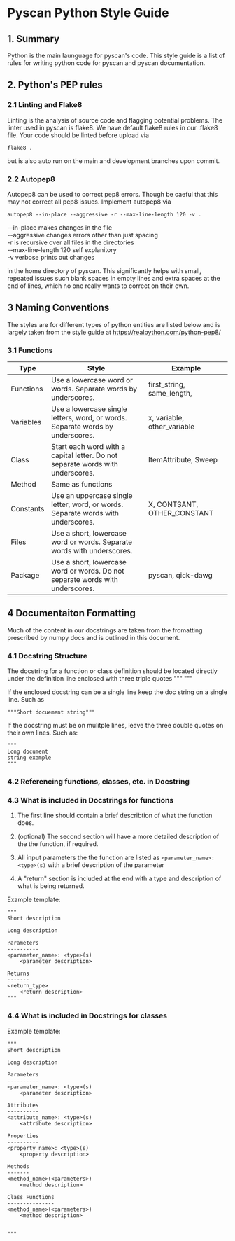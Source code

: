 # Pyscan Python Style Guide

## 1. Summary

Python is the main launguage for pyscan's code. This style guide is a list of rules for 
writing python code for pyscan and pyscan documentation.

## 2. Python's PEP rules

### 2.1 Linting and Flake8

Linting is the analysis of source code and flagging potential problems.  The linter used 
in pyscan is flake8.  We have default flake8 rules in our .flake8 file.  Your code should be
linted before upload via 

`flake8 .`

but is also auto run on the main and development branches upon commit. 

### 2.2 Autopep8

Autopep8 can be used to correct pep8 errors. Though be caeful that this may not correct all 
pep8 issues.  Implement autopep8 via 

`autopep8 --in-place --aggressive -r --max-line-length 120 -v .`

--in-place makes changes in the file<br>
--aggressive changes errors other than just spacing<br>
-r is recursive over all files in the directories<br>
--max-line-length 120 self explanitory<br>
-v verbose prints out changes <br>

in the home directory of pyscan. This significantly helps with small, repeated issues such
blank spaces in empty lines and extra spaces at the end of lines, which no one really wants
to correct on their own. 

## 3 Naming Conventions

The styles are for different types of python entities are listed below and is largely taken from the style guide at https://realpython.com/python-pep8/ 


### 3.1 Functions
|Type | Style | Example|
|----|-----|------|
|Functions| Use a lowercase word or words. Separate words by underscores.| first_string, same_length,|
|Variables | Use a lowercase single letters, word, or words. Separate words by underscores.| x, variable, other_variable|
|Class| Start each word with a capital letter. Do not separate words with underscores. | ItemAttribute, Sweep|
|Method| Same as functions| | 
|Constants| Use an uppercase single letter, word, or words. Separate words with underscores. | X, CONTSANT, OTHER_CONSTANT |
|Files| Use a short, lowercase word or words. Separate words with underscores. | |
|Package| Use a short, lowercase word or words. Do not separate words with underscores.| pyscan, qick-dawg|

## 4 Documentaiton Formatting

Much of the content in our docstrings are taken from the fromatting prescribed by 
numpy docs and is outlined in this document. 


### 4.1 Docstring Structure

The docstring for a function or class definition should be located directly under the 
definition line enclosed with three triple quotes """ """ 

If the enclosed docstring can be a single line keep the doc string on a single line. Such as 

`"""Short docuement string"""`

If the docstring must be on mulitple lines, leave the three double quotes on their own lines. Such as:

```
"""
Long document
string example
"""
```

### 4.2 Referencing functions, classes, etc. in Docstring

### 4.3 What is included in Docstrings for functions

1. The first line should contain a brief describtion of what the function does. 

2. (optional) The second section will have a more detailed description of the the function, if required. 

3. All input parameters the the function are listed as `<parameter_name>: <type>(s)` with a brief description of the parameter

4. A "return" section is included at the end with a type and description of what is being returned. 

Example template:

```
"""
Short description

Long description

Parameters
----------
<parameter_name>: <type>(s)
    <parameter description>

Returns
-------
<return_type>
    <return description>
"""
```


### 4.4 What is included in Docstrings for classes

Example template:

```
"""
Short description

Long description

Parameters
----------
<parameter_name>: <type>(s)
    <parameter description>

Attributes
----------
<attribute_name>: <type>(s)
    <attribute description>

Properties
----------
<property_name>: <type>(s)
    <property description>

Methods
-------
<method_name>(<parameters>) 
    <method description>

Class Functions
---------------
<method_name>(<parameters>) 
    <method description>


"""
```
